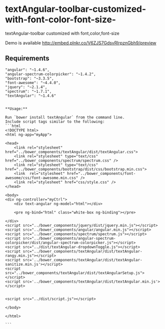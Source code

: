 # textAngular-toolbar-customized-with-font-color-font-size-
textAngular-toolbar customized with font,color,font-size 



Demo is available http://embed.plnkr.co/V6ZJS7GdsvRIrpznGbh9/preview


## Requirements
    "angular": "~1.4.6",
    "angular-spectrum-colorpicker": "~1.4.2",
    "bootstrap": "~3.3.5",
    "font-awesome": "~4.4.0",
    "jquery": "~2.1.4",
    "spectrum": "~1.7.1",
    "textAngular": "~1.4.6"
    
 
    **Usage:**
    
    Run `bower install textAngular` from the command line.
    Include script tags similar to the following:
    ```html
    <!DOCTYPE html>
    <html ng-app="myApp">
    
    <head>
        <link rel="stylesheet" href="../bower_components/textAngular/dist/textAngular.css">
        <link rel="stylesheet" type="text/css" href="../bower_components/spectrum/spectrum.css" />
        <link rel="stylesheet" type="text/css" href="../bower_components/bootstrap/dist/css/bootstrap.min.css">
        <link  rel="stylesheet" href="../bower_components/font-awesome/css/font-awesome.min.css" />
        <link rel="stylesheet" href="css/style.css" />
    </head>
    
    <body>
    <div ng-controller="myCtrl">
        <div text-angular ng-model="html"></div>
    
        <pre ng-bind="html" class="white-box ng-binding"></pre>
    
    </div>
    <script src="../bower_components/jquery/dist/jquery.min.js"></script>
    <script src="../bower_components/angular/angular.min.js"></script>
    <script src="../bower_components/spectrum/spectrum.js"></script>
    <script src="../bower_components/angular-spectrum-colorpicker/dist/angular-spectrum-colorpicker.js"></script>
    <script src="../dist/textAngular-dropdownToggle.js"></script>
    <script src="../bower_components/textAngular/dist/textAngular-rangy.min.js"></script>
    <script src='../bower_components/textAngular/dist/textAngular-sanitize.min.js'></script>
    <script src="../bower_components/textAngular/dist/textAngularSetup.js"></script>
    <script src='../bower_components/textAngular/dist/textAngular.min.js'></script>
    
    
    <script src="../dist/script.js"></script>
    
    </body>
    
    </html>

    ```
    
    
 